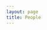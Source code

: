 ```yaml
---
layout: page
title: People
---
```

<html>
  <head>
    <meta name="viewport" content="width=device-width, initial-scale=1">
    <style>
      img {
        height: px;
        width: px;
      }
      .button { 
        
      }
   </style>
  </head> 
 </html>
      
        
      
      
     


